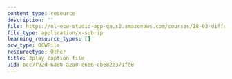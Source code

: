 ```yaml
---
content_type: resource
description: ''
file: https://ol-ocw-studio-app-qa.s3.amazonaws.com/courses/18-03-differential-equations-spring-2010/bcc7f92d6a80a2a0e6e6cbe82b371fe0_WBJ_iXudb-s.srt
file_type: application/x-subrip
learning_resource_types: []
ocw_type: OCWFile
resourcetype: Other
title: 3play caption file
uid: bcc7f92d-6a80-a2a0-e6e6-cbe82b371fe0
---
```


